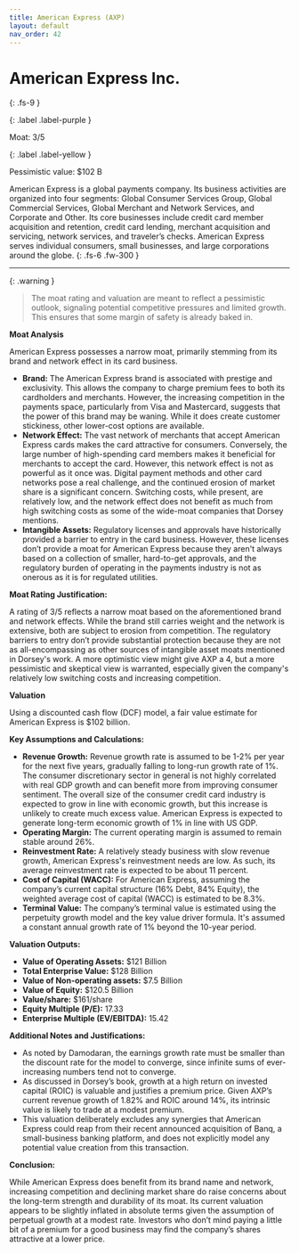```yaml
---
title: American Express (AXP)
layout: default
nav_order: 42
---
```


# American Express Inc.
{: .fs-9 }

{: .label .label-purple }

Moat: 3/5

{: .label .label-yellow }

Pessimistic value: $102 B

American Express is a global payments company. Its business activities are organized into four segments: Global Consumer Services Group, Global Commercial Services, Global Merchant and Network Services, and Corporate and Other. Its core businesses include credit card member acquisition and retention, credit card lending, merchant acquisition and servicing, network services, and traveler’s checks.  American Express serves individual consumers, small businesses, and large corporations around the globe.
{: .fs-6 .fw-300 }

---

{: .warning } 
>The moat rating and valuation are meant to reflect a pessimistic outlook, signaling potential competitive pressures and limited growth. This ensures that some margin of safety is already baked in.

**Moat Analysis**

American Express possesses a narrow moat, primarily stemming from its brand and network effect in its card business.

* **Brand:** The American Express brand is associated with prestige and exclusivity. This allows the company to charge premium fees to both its cardholders and merchants. However, the increasing competition in the payments space, particularly from Visa and Mastercard, suggests that the power of this brand may be waning.  While it does create customer stickiness, other lower-cost options are available.
* **Network Effect:**  The vast network of merchants that accept American Express cards makes the card attractive for consumers. Conversely, the large number of high-spending card members makes it beneficial for merchants to accept the card. However, this network effect is not as powerful as it once was.  Digital payment methods and other card networks pose a real challenge, and the continued erosion of market share is a significant concern. Switching costs, while present, are relatively low, and the network effect does not benefit as much from high switching costs as some of the wide-moat companies that Dorsey mentions.
* **Intangible Assets:** Regulatory licenses and approvals have historically provided a barrier to entry in the card business.  However, these licenses don’t provide a moat for American Express because they aren't always based on a collection of smaller, hard-to-get approvals, and the regulatory burden of operating in the payments industry is not as onerous as it is for regulated utilities.

**Moat Rating Justification:**

A rating of 3/5 reflects a narrow moat based on the aforementioned brand and network effects. While the brand still carries weight and the network is extensive, both are subject to erosion from competition.  The regulatory barriers to entry don’t provide substantial protection because they are not as all-encompassing as other sources of intangible asset moats mentioned in Dorsey's work. A more optimistic view might give AXP a 4, but a more pessimistic and skeptical view is warranted, especially given the company's relatively low switching costs and increasing competition.


**Valuation**

Using a discounted cash flow (DCF) model, a fair value estimate for American Express is $102 billion.

**Key Assumptions and Calculations:**

* **Revenue Growth:**  Revenue growth rate is assumed to be 1-2% per year for the next five years, gradually falling to long-run growth rate of 1%. The consumer discretionary sector in general is not highly correlated with real GDP growth and can benefit more from improving consumer sentiment. The overall size of the consumer credit card industry is expected to grow in line with economic growth, but this increase is unlikely to create much excess value. American Express is expected to generate long-term economic growth of 1% in line with US GDP.
* **Operating Margin:**  The current operating margin is assumed to remain stable around 26%.
* **Reinvestment Rate:**  A relatively steady business with slow revenue growth, American Express's reinvestment needs are low. As such, its average reinvestment rate is expected to be about 11 percent.
* **Cost of Capital (WACC):**  For American Express, assuming the company’s current capital structure (16% Debt, 84% Equity), the weighted average cost of capital (WACC) is estimated to be 8.3%.
* **Terminal Value:** The company’s terminal value is estimated using the perpetuity growth model and the key value driver formula. It's assumed a constant annual growth rate of 1% beyond the 10-year period.

**Valuation Outputs:**

* **Value of Operating Assets:** $121 Billion
* **Total Enterprise Value:** $128 Billion
* **Value of Non-operating assets:** $7.5 Billion
* **Value of Equity:** $120.5 Billion
* **Value/share:** $161/share
* **Equity Multiple (P/E):** 17.33
* **Enterprise Multiple (EV/EBITDA):** 15.42

**Additional Notes and Justifications:**

* As noted by Damodaran, the earnings growth rate must be smaller than the discount rate for the model to converge, since infinite sums of ever-increasing numbers tend not to converge.
* As discussed in Dorsey’s book, growth at a high return on invested capital (ROIC) is valuable and justifies a premium price. Given AXP’s current revenue growth of 1.82% and ROIC around 14%, its intrinsic value is likely to trade at a modest premium.
* This valuation deliberately excludes any synergies that American Express could reap from their recent announced acquisition of Banq, a small-business banking platform, and does not explicitly model any potential value creation from this transaction.



**Conclusion:**

While American Express does benefit from its brand name and network, increasing competition and declining market share do raise concerns about the long-term strength and durability of its moat. Its current valuation appears to be slightly inflated in absolute terms given the assumption of perpetual growth at a modest rate. Investors who don’t mind paying a little bit of a premium for a good business may find the company’s shares attractive at a lower price.
